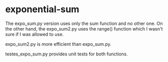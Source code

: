 # exponential-sum

The expo_sum.py version uses only the sum function and no other one. On the other hand, the expo_sum2.py uses the range() function which I wasn't sure if I was allowed to use.

expo_sum2.py is more efficient than expo_sum.py.

testes_expo_sum.py provides unit tests for both functions.
